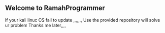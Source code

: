 ## Welcome to RamahProgrammer
If your kali linuc OS fail to update ,,,,,,,
Use the provided repository will solve ur problem
Thanks me later,,,,

